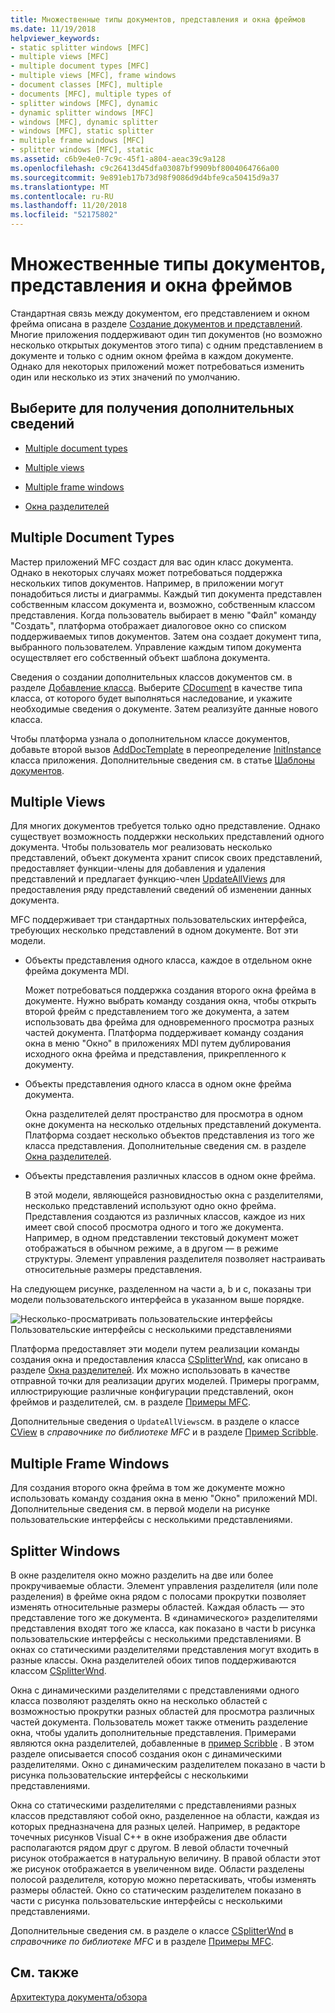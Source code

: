 ```yaml
---
title: Множественные типы документов, представления и окна фреймов
ms.date: 11/19/2018
helpviewer_keywords:
- static splitter windows [MFC]
- multiple views [MFC]
- multiple document types [MFC]
- multiple views [MFC], frame windows
- document classes [MFC], multiple
- documents [MFC], multiple types of
- splitter windows [MFC], dynamic
- dynamic splitter windows [MFC]
- windows [MFC], dynamic splitter
- windows [MFC], static splitter
- multiple frame windows [MFC]
- splitter windows [MFC], static
ms.assetid: c6b9e4e0-7c9c-45f1-a804-aeac39c9a128
ms.openlocfilehash: c9c26413d45dfa03087bf9909bf8004064766a00
ms.sourcegitcommit: 9e891eb17b73d98f9086d9d4bfe9ca50415d9a37
ms.translationtype: MT
ms.contentlocale: ru-RU
ms.lasthandoff: 11/20/2018
ms.locfileid: "52175802"
---
```

# <a name="multiple-document-types-views-and-frame-windows"></a>Множественные типы документов, представления и окна фреймов

Стандартная связь между документом, его представлением и окном фрейма описана в разделе [Создание документов и представлений](../mfc/document-view-creation.md). Многие приложения поддерживают один тип документов (но возможно несколько открытых документов этого типа) с одним представлением в документе и только с одним окном фрейма в каждом документе. Однако для некоторых приложений может потребоваться изменить один или несколько из этих значений по умолчанию.

## <a name="what-do-you-want-to-know-more-about"></a>Выберите для получения дополнительных сведений

- [Multiple document types](#_core_multiple_document_types)

- [Multiple views](#_core_multiple_views)

- [Multiple frame windows](#_core_multiple_frame_windows)

- [Окна разделителей](#_core_splitter_windows)

##  <a name="_core_multiple_document_types"></a> Multiple Document Types

Мастер приложений MFC создаст для вас один класс документа. Однако в некоторых случаях может потребоваться поддержка нескольких типов документов. Например, в приложении могут понадобиться листы и диаграммы. Каждый тип документа представлен собственным классом документа и, возможно, собственным классом представления. Когда пользователь выбирает в меню "Файл" команду "Создать", платформа отображает диалоговое окно со списком поддерживаемых типов документов. Затем она создает документ типа, выбранного пользователем. Управление каждым типом документа осуществляет его собственный объект шаблона документа.

Сведения о создании дополнительных классов документов см. в разделе [Добавление класса](../ide/adding-a-class-visual-cpp.md). Выберите [CDocument](../mfc/reference/cdocument-class.md) в качестве типа класса, от которого будет выполняться наследование, и укажите необходимые сведения о документе. Затем реализуйте данные нового класса.

Чтобы платформа узнала о дополнительном классе документов, добавьте второй вызов [AddDocTemplate](../mfc/reference/cwinapp-class.md#adddoctemplate) в переопределение [InitInstance](../mfc/reference/cwinapp-class.md#initinstance) класса приложения. Дополнительные сведения см. в статье [Шаблоны документов](../mfc/document-templates-and-the-document-view-creation-process.md).

##  <a name="_core_multiple_views"></a> Multiple Views

Для многих документов требуется только одно представление. Однако существует возможность поддержки нескольких представлений одного документа. Чтобы пользователь мог реализовать несколько представлений, объект документа хранит список своих представлений, предоставляет функции-члены для добавления и удаления представлений и предлагает функцию-член [UpdateAllViews](../mfc/reference/cdocument-class.md#updateallviews) для предоставления ряду представлений сведений об изменении данных документа.

MFC поддерживает три стандартных пользовательских интерфейса, требующих несколько представлений в одном документе. Вот эти модели.

- Объекты представления одного класса, каждое в отдельном окне фрейма документа MDI.

   Может потребоваться поддержка создания второго окна фрейма в документе. Нужно выбрать команду создания окна, чтобы открыть второй фрейм с представлением того же документа, а затем использовать два фрейма для одновременного просмотра разных частей документа. Платформа поддерживает команду создания окна в меню "Окно" в приложениях MDI путем дублирования исходного окна фрейма и представления, прикрепленного к документу.

- Объекты представления одного класса в одном окне фрейма документа.

   Окна разделителей делят пространство для просмотра в одном окне документа на несколько отдельных представлений документа. Платформа создает несколько объектов представления из того же класса представления. Дополнительные сведения см. в разделе [Окна разделителей](#_core_splitter_windows).

- Объекты представления различных классов в одном окне фрейма.

   В этой модели, являющейся разновидностью окна с разделителями, несколько представлений используют одно окно фрейма. Представления создаются из различных классов, каждое из них имеет свой способ просмотра одного и того же документа. Например, в одном представлении текстовый документ может отображаться в обычном режиме, а в другом — в режиме структуры. Элемент управления разделителя позволяет настраивать относительные размеры представления.

На следующем рисунке, разделенном на части a, b и c, показаны три модели пользовательского интерфейса в указанном выше порядке.

![Несколько&#45;просматривать пользовательские интерфейсы](../mfc/media/vc37a71.gif "несколько&#45;просматривать пользовательские интерфейсы") <br/>
Пользовательские интерфейсы с несколькими представлениями

Платформа предоставляет эти модели путем реализации команды создания окна и предоставления класса [CSplitterWnd](../mfc/reference/csplitterwnd-class.md), как описано в разделе [Окна разделителей](#_core_splitter_windows). Их можно использовать в качестве отправной точки для реализации других моделей. Примеры программ, иллюстрирующие различные конфигурации представлений, окон фреймов и разделителей, см. в разделе [Примеры MFC](../visual-cpp-samples.md).

Дополнительные сведения о `UpdateAllViews`см. в разделе о классе [CView](../mfc/reference/cview-class.md) в *справочнике по библиотеке MFC* и в разделе [Пример Scribble](../visual-cpp-samples.md).

##  <a name="_core_multiple_frame_windows"></a> Multiple Frame Windows

Для создания второго окна фрейма в том же документе можно использовать команду создания окна в меню "Окно" приложений MDI. Дополнительные сведения см. в первой модели на рисунке пользовательские интерфейсы с несколькими представлениями.

##  <a name="_core_splitter_windows"></a> Splitter Windows

В окне разделителя окно можно разделить на две или более прокручиваемые области. Элемент управления разделителя (или поле разделения) в фрейме окна рядом с полосами прокрутки позволяет изменять относительные размеры областей. Каждая область — это представление того же документа. В «динамического» разделителями представления входят того же класса, как показано в части b рисунка пользовательские интерфейсы с несколькими представлениями. В окнах со статическими разделителями представления могут входить в разные классы. Окна разделителей обоих типов поддерживаются классом [CSplitterWnd](../mfc/reference/csplitterwnd-class.md).

Окна с динамическими разделителями с представлениями одного класса позволяют разделять окно на несколько областей с возможностью прокрутки разных областей для просмотра различных частей документа. Пользователь может также отменить разделение окна, чтобы удалить дополнительные представления. Примерами являются окна разделителей, добавленные в [пример Scribble](../visual-cpp-samples.md) . В этом разделе описывается способ создания окон с динамическими разделителями. Окно с динамическим разделителем показано в части b рисунка пользовательские интерфейсы с несколькими представлениями.

Окна со статическими разделителями с представлениями разных классов представляют собой окно, разделенное на области, каждая из которых предназначена для разных целей. Например, в редакторе точечных рисунков Visual C++ в окне изображения две области располагаются рядом друг с другом. В левой области точечный рисунок отображается в натуральную величину. В правой области этот же рисунок отображается в увеличенном виде. Области разделены полосой разделителя, которую можно перетаскивать, чтобы изменять размеры областей. Окно со статическим разделителем показано в части c рисунка пользовательские интерфейсы с несколькими представлениями.

Дополнительные сведения см. в разделе о классе [CSplitterWnd](../mfc/reference/csplitterwnd-class.md) в *справочнике по библиотеке MFC* и в разделе [Примеры MFC](../visual-cpp-samples.md).

## <a name="see-also"></a>См. также

[Архитектура документа/обзора](../mfc/document-view-architecture.md)

